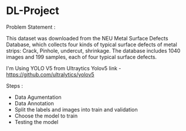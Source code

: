 # DL-Project

Problem Statement : 

This dataset was downloaded from the NEU Metal Surface Defects Database, which collects four kinds of
typical surface defects of metal strips: Crack, Pinhole, undercut, shrinkage. 
The database includes 1040 images and 199 samples, each of four typical surface defects.

I'm Using YOLO V5 from Ultraytics
Yolov5 link - https://github.com/ultralytics/yolov5

Steps :
- Data Agumentation
- Data Annotation
- Split the labels and images into train and validation
- Choose the model to train
- Testing the model
  
